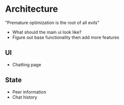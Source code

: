 # Architecture

"Premature optimization is the root of all evils"

- What should the main ui look like?
- Figure out base functionality then add more features

## UI

- Chatting page

## State

- Peer information
- Chat history
